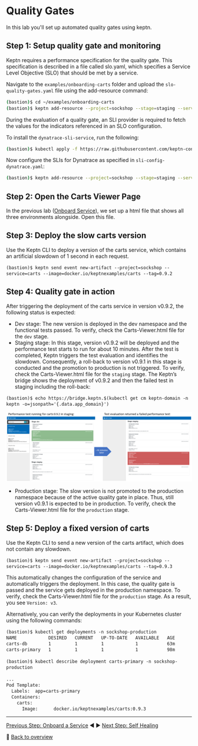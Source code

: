 # Quality Gates

In this lab you'll set up automated quality gates using keptn.

## Step 1: Setup quality gate and monitoring
Keptn requires a performance specification for the quality gate. This specification is described in a file called slo.yaml, which specifies a Service Level Objective (SLO) that should be met by a service.

Navigate to the `examples/onboarding-carts` folder and upload the `slo-quality-gates.yaml` file using the add-resource command:
```bash
(bastion)$ cd ~/examples/onboarding-carts
(bastion)$ keptn add-resource --project=sockshop --stage=staging --service=carts --resource=slo-quality-gates.yaml --resourceUri=slo.yaml
```

During the evaluation of a quality gate, an SLI provider is required to fetch the values for the indicators referenced in an SLO configuration.

To install the `dynatrace-sli-service`, run the following:
```bash
(bastion)$ kubectl apply -f https://raw.githubusercontent.com/keptn-contrib/dynatrace-sli-service/0.3.1/deploy/service.yaml
```

Now configure the SLIs for Dynatrace as specified in `sli-config-dynatrace.yaml`:
```bash
(bastion)$ keptn add-resource --project=sockshop --stage=staging --service=carts --resource=sli-config-dynatrace.yaml --resourceUri=dynatrace/sli.yaml
```

## Step 2: Open the Carts Viewer Page
In the previous lab ([Onboard Service](../03_Onboard_Service)), we set up a html file that shows all three environments alongside. Open this file.

## Step 3: Deploy the slow carts version
Use the Keptn CLI to deploy a version of the carts service, which contains an artificial slowdown of 1 second in each request.
```
(bastion)$ keptn send event new-artifact --project=sockshop --service=carts --image=docker.io/keptnexamples/carts --tag=0.9.2
```

## Step 4: Quality gate in action
After triggering the deployment of the carts service in version v0.9.2, the following status is expected:

* Dev stage: The new version is deployed in the dev namespace and the functional tests passed.
To verify, check the Carts-Viewer.html file for the `dev` stage.
* Staging stage: In this stage, version v0.9.2 will be deployed and the performance test starts to run for about 10 minutes. After the test is completed, Keptn triggers the test evaluation and identifies the slowdown. Consequently, a roll-back to version v0.9.1 in this stage is conducted and the promotion to production is not triggered.
To verify, check the Carts-Viewer.html file for the `staging` stage. The Keptn’s bridge shows the deployment of v0.9.2 and then the failed test in staging including the roll-back:
```
(bastion)$ echo https://bridge.keptn.$(kubectl get cm keptn-domain -n keptn -o=jsonpath='{.data.app_domain}') 
```
![quality_gates](../assets/quality_gates.png)
* Production stage: The slow version is not promoted to the production namespace because of the active quality gate in place. Thus, still version v0.9.1 is expected to be in production.
To verify, check the Carts-Viewer.html file for the `production` stage.

## Step 5: Deploy a fixed version of carts
Use the Keptn CLI to send a new version of the carts artifact, which does not contain any slowdown.
```
(bastion)$ keptn send event new-artifact --project=sockshop --service=carts --image=docker.io/keptnexamples/carts --tag=0.9.3
```
This automatically changes the configuration of the service and automatically triggers the deployment. In this case, the quality gate is passed and the service gets deployed in the production namespace. To verify, check the Carts-Viewer.html file for the `production` stage. As a result, you see `Version: v3`.

Alternatively, you can verify the deployments in your Kubernetes cluster using the following commands:

```
(bastion)$ kubectl get deployments -n sockshop-production
NAME            DESIRED   CURRENT   UP-TO-DATE   AVAILABLE   AGE
carts-db        1         1         1            1           63m
carts-primary   1         1         1            1           98m

(bastion)$ kubectl describe deployment carts-primary -n sockshop-production

...
Pod Template:
  Labels:  app=carts-primary
  Containers:
    carts:
      Image:      docker.io/keptnexamples/carts:0.9.3
```

---

[Previous Step: Onboard a Service](../03_Onboard_Service) :arrow_backward: :arrow_forward: [Next Step: Self Healing](../05_Self-Healing)

:arrow_up_small: [Back to overview](../)
